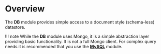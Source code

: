 # Overview

The __DB__ module provides simple access to a document style (schema-less) datastore.

!!! note
    While the __DB__ module uses Mongo, it is a simple abstraction layer providing basic functionality. It is not a full Mongo client. For complex query needs it is recommended that you use the __[MySQL](server-api/mysql/)__ module.